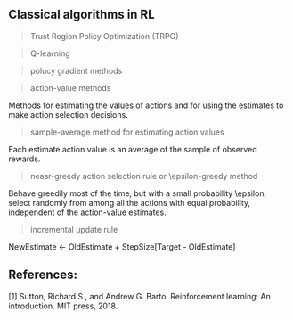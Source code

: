 ## Classical algorithms in RL

> Trust Region Policy Optimization (TRPO)

> Q-learning

> polucy gradient methods

> action-value methods

Methods for estimating the values of actions and for using the estimates to make action selection decisions.

> sample-average method for estimating action values

Each estimate action value is an average of the sample of observed rewards.

> neasr-greedy action selection rule or \epsilon-greedy method

Behave greedily most of the time, but with a small probability \epsilon, select randomly from among all the actions with equal probability, independent of the action-value estimates.

> incremental update rule

NewEstimate <- OldEstimate + StepSize[Target - OldEstimate]

> 



## References:

[1] Sutton, Richard S., and Andrew G. Barto. Reinforcement learning: An introduction. MIT press, 2018.

